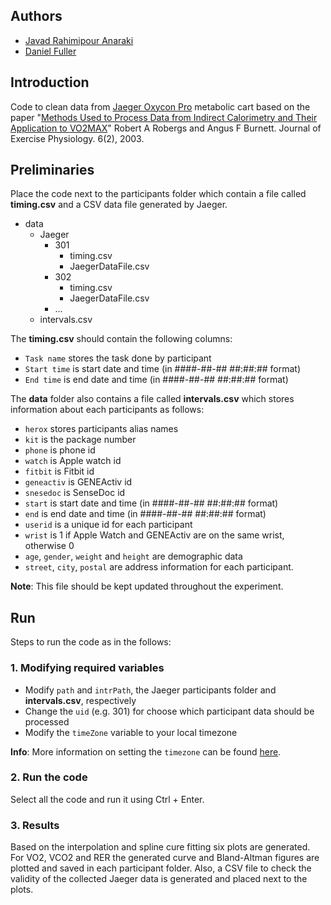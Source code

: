 ## Authors
* [Javad Rahimipour Anaraki](https://github.com/jranaraki)
* [Daniel Fuller](https://github.com/walkabillylab)


## Introduction

Code to clean data from [Jaeger Oxycon Pro](https://www.ntnu.edu/documents/221360533/221362168/oxypro.pdf/91b256f4-97d7-4408-8eec-53869132a03d) metabolic cart based on the paper "[Methods Used to Process Data from Indirect Calorimetry and Their Application to VO2MAX](https://www.asep.org/asep/asep/Robergs3.pdf)" Robert A Robergs and Angus F Burnett. Journal of Exercise Physiology. 6(2), 2003. 


## Preliminaries

Place the code next to the participants folder which contain a file called **timing.csv** and a CSV data file generated by Jaeger. 

* data
    + Jaeger
        + 301
            + timing.csv
            + JaegerDataFile.csv
        + 302
            + timing.csv
            + JaegerDataFile.csv
        + ...
    + intervals.csv

The **timing.csv** should contain the following columns:
 
* `Task name` stores the task done by participant
* `Start time` is start date and time (in ####-##-## ##:##:## format)
* `End time` is end date and time (in ####-##-## ##:##:## format)

The **data** folder also contains a file called **intervals.csv** which stores information about each participants as follows:
 
* `herox` stores participants alias names
* `kit` is the package number
* `phone` is phone id
* `watch` is Apple watch id
* `fitbit` is Fitbit id
* `geneactiv` is GENEActiv id
* `snesedoc` is SenseDoc id
* `start` is start date and time (in ####-##-## ##:##:## format)
* `end` is end date and time (in ####-##-## ##:##:## format)
* `userid` is a unique id for each participant
* `wrist` is 1 if Apple Watch and GENEActiv are on the same wrist, otherwise 0
* `age`, `gender`, `weight` and `height` are demographic data
* `street`, `city`, `postal` are address information for each participant.

**Note**: This file should be kept updated throughout the experiment.


## Run
Steps to run the code as in the follows:

### 1. Modifying required variables

* Modify `path` and `intrPath`, the Jaeger participants folder and **intervals.csv**, respectively
* Change the `uid` (e.g. 301) for choose which participant data should be processed
* Modify the `timeZone` variable to your local timezone

**Info**: More information on setting the `timezone` can be found [here](https://en.wikipedia.org/wiki/List_of_tz_database_time_zones). 

### 2. Run the code
Select all the code and run it using Ctrl + Enter.

### 3. Results
Based on the interpolation and spline cure fitting six plots are generated. For VO2, VCO2 and RER the generated curve and Bland-Altman figures are plotted and saved in each participant folder. Also, a CSV file to check the validity of the collected Jaeger data is generated and placed next to the plots.

